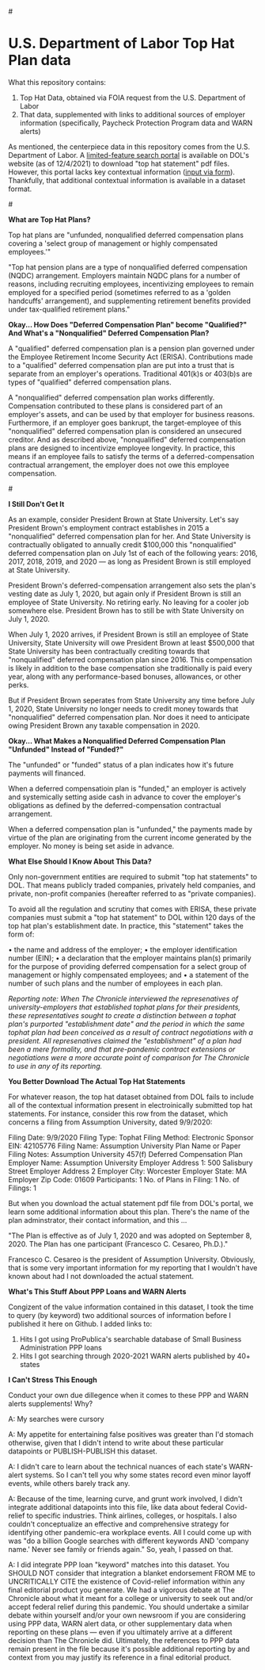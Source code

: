 #<h1 id="u-s-department-of-labor-top-hat-plan-data">U.S. Department of Labor Top Hat Plan data</h1>

<p>What this repository contains:</p> 
<ol>
  <li>Top Hat Data, obtained via FOIA request from the U.S. Department of Labor</li>
  <li>That data, supplemented with links to additional sources of employer information (specifically, Paycheck Protection Program data and WARN alerts)</li>
</ol>

<p>As mentioned, the centerpiece data in this repository comes from the U.S. Department of Labor. A <a rel="noreferrer noopener" href="https://www.askebsa.dol.gov/tophatplansearch" data-type="URL" data-id="https://www.askebsa.dol.gov/tophatplansearch" target="_blank">limited-feature search portal</a> is available on DOL's website (as of 12/4/2021) to download "top hat statement" pdf files. However, this portal lacks key contextual information (<a href="https://www.askebsa.dol.gov/efile/Home/tophat" target="_blank" rel="noreferrer noopener">input via form</a>). Thankfully, that additional contextual information is available in a dataset format.</p>

#<p class="has-medium-font-size"><strong>What are Top Hat Plans?</strong></p>

<p>Top hat plans are "unfunded, nonqualified deferred compensation plans covering a 'select group of management or highly compensated employees.'" </p>

<p>"Top hat pension plans are a type of nonqualified deferred compensation (NQDC) arrangement. Employers maintain NQDC plans for a number of reasons, including recruiting employees, incentivizing employees to remain employed for a specified period (sometimes referred to as a 'golden handcuffs' arrangement), and supplementing retirement benefits provided under tax-qualified retirement plans."</p>

<p class="has-medium-font-size"><strong>Okay... How Does  "Deferred Compensation Plan" become "Qualified?" And What's a "Nonqualified" Deferred Compensation Plan?</strong></p>

<p>A "qualified" deferred compensation plan is a pension plan governed under the Employee Retirement Income Security Act (ERISA). Contributions made to a "qualified" deferred compensation plan are put into a trust that is separate from an employer's operations. Traditional 401(k)s or 403(b)s are types of "qualified" deferred compensation plans. </p>

<p>A "nonqualified" deferred compensation plan works differently. Compensation contributed to these plans is considered part of an employer's assets, and can be used by that employer for business reasons. Furthermore, if an employer goes bankrupt, the target-employee of this "nonqualified" deferred compensation plan is considered an unsecured creditor. And as described above, "nonqualified" deferred compensation plans are designed to incentivize employee longevity. In practice, this means if an employee fails to satisfy the terms of a deferred-compensation contractual arrangement, the employer does not owe this employee compensation. </p>

#<p class="has-medium-font-size"><strong>I Still Don't Get It</strong></p>

<p>As an example, consider President Brown at State University. Let's say President Brown's employment contract establishes in 2015 a "nonqualified" deferred compensation plan for her. And State University is contractually obligated to annually credit $100,000 this "nonqualified" deferred compensation plan on July 1st of each of the following years: 2016, 2017, 2018, 2019, and 2020 — as long as President Brown is still employed at State University.</p>

<p>President Brown's deferred-compensation arrangement also sets the plan's vesting date as July 1, 2020, but again only if President Brown is still an employee of State University. No retiring early. No leaving for a cooler job somewhere else. President Brown has to still be with State University on July 1, 2020. 

<p>When July 1, 2020 arrives, if President Brown is still an employee of State University, State University will owe President Brown at least $500,000 that State University has been contractually crediting towards that "nonqualified" deferred compensation plan since 2016. This compensation is likely in addition to the base compensation she traditionally is paid every year, along with any performance-based bonuses, allowances, or other perks. 

<p>But if President Brown seperates from State University any time before July 1, 2020, State University no longer needs to credit money towards that "nonqualified" deferred compensation plan. Nor does it need to anticipate owing President Brown any taxable compensation in 2020.</p>

<p class="has-medium-font-size"><strong>Okay... What Makes a Nonqualified Deferred Compensation Plan "Unfunded" Instead of "Funded?"</strong></p>

<p>The "unfunded" or "funded" status of a plan indicates how it's future payments will financed.</p>

<p>When a deferred compensatioin plan is "funded," an employer is actively and systemically setting aside cash in advance to cover the employer's obligations as defined by the deferred-compensation contractual arrangement.</p>

<p>When a deferred compensation plan is "unfunded," the payments made by virtue of the plan are originating from the current income generated by the employer. No money is being set aside in advance.</p> 

<p class="has-medium-font-size"><strong>What Else Should I Know About This Data?</strong></p>

<p>Only non-government entities are required to submit "top hat statements" to DOL. That means publicly traded companies, privately held companies, and private, non-profit companies (hereafter referred to as "private companies).</p>

<p>To avoid all the regulation and scrutiny that comes with ERISA, these private companies must submit a "top hat statement" to DOL within 120 days of the top hat plan's establishment date. In practice, this "statement" takes the form of:</p>

• the name and address of the employer;
• the employer identification number (EIN);
• a declaration that the employer maintains plan(s) primarily for the purpose of providing
deferred compensation for a select group of management or highly compensated
employees; and
• a statement of the number of such plans and the number of employees in each plan.

<p><i>Reporting note: When The Chronicle interviewed the represenatives of university-employers that established tophat plans for their presidents, these representatives sought to create a distinction between a tophat plan's purported "establishment date" and the period in which the same tophat plan had been conceived as a result of contract negotiations with a president. All represenatives claimed the "establishment" of a plan had been a mere formality, and that pre-pandemic contract extensions or negotiations were a more accurate point of comparison for The Chronicle to use in any of its reporting.</i></p>

<p class="has-medium-font-size"><strong>You Better Download The Actual Top Hat Statements</strong></p>

For whatever reason, the top hat dataset obtained from DOL fails to include all of the contextual information present in electroinically submitted top hat statements. For instance, consider this row from the dataset, which concerns a filing from Assumption University, dated 9/9/2020: 

Filing Date: 9/9/2020
Filing Type: Tophat
Filing Method: Electronic
Sponsor EIN: 42105776
Filing Name: Assumption University
Plan Name or Paper Filing Notes: Assumption University 457(f) Deferred Compensation Plan
Employer Name: Assumption University
Employer Address 1: 500 Salisbury Street
Employer Address 2
Employer City: Worcester
Employer State: MA
Employer Zip Code: 01609
Participants: 1
No. of Plans in Filing: 1
No. of Filings: 1

But when you download the actual statement pdf file from DOL's portal, we learn some additional information about this plan. There's the name of the plan adminstrator, their contact information, and this ...

"The Plan is effective as of July 1, 2020 and was adopted on September 8, 2020. The Plan has one participant (Francesco C. Cesareo, Ph.D.)."

Francesco C. Cesareo is the president of Assumption University. Obviously, that is some very important information for my reporting that I wouldn't have known about had I not downloaded the actual statement. 

<p class="has-medium-font-size"><strong>What's This Stuff About PPP Loans and WARN Alerts</strong></p>

Congizent of the value information contained in this dataset, I took the time to query (by keyword) two additional sources of information before I published it here on Github. I added links to:
1. Hits I got using ProPublica's searchable database of Small Business Administration PPP loans
2. Hits I got searching through 2020-2021 WARN alerts published by 40+ states

<p class="has-medium-font-size"><strong>I Can't Stress This Enough</strong></p>

Conduct your own due dillegence when it comes to these PPP and WARN alerts supplements! Why? 

A: My searches were cursory

A: My appetite for entertaining false positives was greater than I'd stomach otherwise, given that I didn't intend to write about these particular datapoints or PUBLISH-PUBLISH this dataset. 

A: I didn't care to learn about the technical nuances of each state's WARN-alert systems. So I can't tell you why some states record even minor layoff events, while others barely track any.

A: Because of the time, learning curve, and grunt work involved, I didn't integrate additional datapoints into this file, like data about federal Covid-relief to specific industries. Think airlines, colleges, or hospitals. I also couldn't conceptualize an effective and comprehensive strategy for identifying other pandemic-era workplace events. All I could come up with was "do a billion Google searches with different keywords AND 'company name.' Never see family or friends again." So, yeah, I passed on that. 

A: I did integrate PPP loan "keyword" matches into this dataset. You SHOULD NOT consider that integration a blanket endorsement FROM ME to UNCRITICALLY CITE the existence of Covid-relief information within any final editorial product you generate. We had a vigorous debate at The Chronicle about what it meant for a college or university to seek out and/or accept federal relief during this pandemic. You should undertake a similar debate within yourself and/or your own newsroom if you are considering using PPP data, WARN alert data, or other supplementary data when reporting on these plans — even if you ultimately arrive at a different decision than The Chronicle did. Ultimately, the references to PPP data remain present in the file because it's possible additional reporting by and context from you may justify its reference in a final editorial product. 
